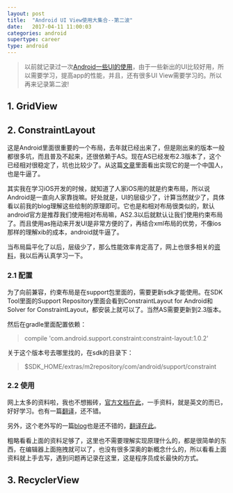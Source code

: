 ```yaml
---
layout: post
title:  "Android UI View使用大集合--第二波"
date:   2017-04-11 11:00:03
categories: android
supertype: career
type: android
---
```


>以前就记录过一次[Android一些UI的使用](http://zhgeaits.me/android/2014/04/05/android-common-widgetUI-study-notes.html)，由于一些新出的UI比较好用，所以需要学习，提高app的性能，并且，还有很多UI View需要学习的。所以再来记录第二波!

## 1. GridView

## 2. ConstraintLayout

这是Android里面很重要的一个布局，去年就已经出来了，但是刚出来的版本一般都很多坑，而且普及不起来，还很依赖于AS。现在AS已经发布2.3版本了，这个已经相对很稳定了，坑也比较少了。从这篇[文章](https://mp.weixin.qq.com/s?__biz=MzI1NTU4MjU3OA==&mid=2247483892&idx=1&sn=158b44ebe7ce42741227cf613750268f&chksm=ea3289e9dd4500ff384443b57973f65c1de6cdb9465f88a883efac29cd930ea5e44fbe72fe91&mpshare=1&scene=1&srcid=04123IVPi1nblZy3vp6O8eN3&key=84515918b5a0dcb41b7d259ced6e1a24a33c41f09901f8c37b3b994e37f686edb1c2e95d86c9db2b82db19b52903bfd622b12c7bd03ddafb97005146c2ced2af730062fcb90244f27aa21b63719e87a1&ascene=0&uin=MTMxNTU3NzYyMA%3D%3D&devicetype=iMac+MacBookPro12%2C1+OSX+OSX+10.12.3+build(16D32)&version=12020010&nettype=WIFI&fontScale=100&pass_ticket=e%2FhOb%2BpI5NCO678PpRSFDDqdqcC%2Ba745Sdiwt8MM%2BgaqBZoREoBd2lGTsW3Jt5yi)里面看出实现它的是一个中国人，也是牛逼了。

其实我在学习iOS开发的时候，就知道了人家iOS用的就是约束布局，所以说Android是一直向人家靠拢嘛。好处就是，UI的层级少了，计算当然就少了，具体看以前我的blog理解这些绘制的原理即可。它也是和相对布局很类似的，默认android官方是推荐我们使用相对布局嘛，AS2.3以后就默认让我们使用约束布局了。而且使用as拖动来开发UI是非常方便的了，再结合xml布局的优势，不像ios那样的理解xib的成本，android就牛逼了。

当布局扁平化了以后，层级少了，那么性能效率肯定高了，网上也很多相关的[资料](https://mp.weixin.qq.com/s?__biz=MzIyMjQ0MTU0NA==&mid=2247483858&idx=1&sn=6d4a2151d556cc0d5587e657d01e9f72&chksm=e82c38f5df5bb1e3763ba90de29e88dba52cf7d1b1cc44745e18368cad10c2104079c6ada31b&mpshare=1&scene=1&srcid=0412mLWoLJMdYXuarTdPdGYc&key=58e96214a248c9b215123634d76bc292fd4bccec99555772d35e603f980aa8cb7be99f26e035a76278d1ec7645b6bca07c98423c8765aca39c1e06c3bf477f8701ef865df7f535fba3311917de7ef7e8&ascene=0&uin=MTMxNTU3NzYyMA%3D%3D&devicetype=iMac+MacBookPro12%2C1+OSX+OSX+10.12.3+build(16D32)&version=12020010&nettype=WIFI&fontScale=100&pass_ticket=e%2FhOb%2BpI5NCO678PpRSFDDqdqcC%2Ba745Sdiwt8MM%2BgaqBZoREoBd2lGTsW3Jt5yi)，我以后再认真学习一下。

### 2.1 配置

为了向前兼容，约束布局是在support包里面的，需要更新sdk才能使用。在SDK Tool里面的Support Repository里面会看到ConstraintLayout for Android和Solver for ConstraintLayout，都安装上就可以了。当然AS需要更新到2.3版本。

然后在gradle里面配置依赖：

>compile 'com.android.support.constraint:constraint-layout:1.0.2'

关于这个版本号去哪里找的，在sdk的目录下：

>$SDK_HOME/extras/m2repository/com/android/support/constraint

### 2.2 使用

网上太多的资料啦，我也不想搬砖，[官方文档在此](https://developer.android.com/reference/android/support/constraint/ConstraintLayout.html)，一手资料，就是英文的而已，好好学习。也有一篇[翻译](http://www.jianshu.com/p/38ee0aa654a8)，还不错。

另外，这个老外写的一篇[blog](https://codelabs.developers.google.com/codelabs/constraint-layout/index.html#0)也是还不错的，[翻译在此](http://quanqi.org/2016/05/20/code-labs-constraint-layout/)。

粗略看看上面的资料足够了，这里也不需要理解实现原理什么的，都是很简单的东西，在编辑器上面拖拽就可以了，也没有很多深奥的新概念什么的，所以看看上面资料就上手去写，遇到问题再记录在这里，这是程序员成长最快的方式。

## 3. RecyclerView